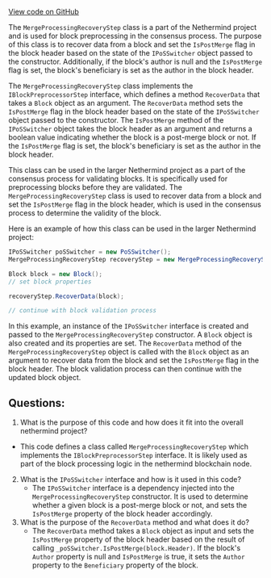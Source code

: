 [View code on GitHub](https://github.com/nethermindeth/nethermind/Nethermind.Merge.Plugin/MergeProcessingRecoveryStep.cs)

The `MergeProcessingRecoveryStep` class is a part of the Nethermind project and is used for block preprocessing in the consensus process. The purpose of this class is to recover data from a block and set the `IsPostMerge` flag in the block header based on the state of the `IPoSSwitcher` object passed to the constructor. Additionally, if the block's author is null and the `IsPostMerge` flag is set, the block's beneficiary is set as the author in the block header.

The `MergeProcessingRecoveryStep` class implements the `IBlockPreprocessorStep` interface, which defines a method `RecoverData` that takes a `Block` object as an argument. The `RecoverData` method sets the `IsPostMerge` flag in the block header based on the state of the `IPoSSwitcher` object passed to the constructor. The `IsPostMerge` method of the `IPoSSwitcher` object takes the block header as an argument and returns a boolean value indicating whether the block is a post-merge block or not. If the `IsPostMerge` flag is set, the block's beneficiary is set as the author in the block header.

This class can be used in the larger Nethermind project as a part of the consensus process for validating blocks. It is specifically used for preprocessing blocks before they are validated. The `MergeProcessingRecoveryStep` class is used to recover data from a block and set the `IsPostMerge` flag in the block header, which is used in the consensus process to determine the validity of the block. 

Here is an example of how this class can be used in the larger Nethermind project:

```csharp
IPoSSwitcher poSSwitcher = new PoSSwitcher();
MergeProcessingRecoveryStep recoveryStep = new MergeProcessingRecoveryStep(poSSwitcher);

Block block = new Block();
// set block properties

recoveryStep.RecoverData(block);

// continue with block validation process
```

In this example, an instance of the `IPoSSwitcher` interface is created and passed to the `MergeProcessingRecoveryStep` constructor. A `Block` object is also created and its properties are set. The `RecoverData` method of the `MergeProcessingRecoveryStep` object is called with the `Block` object as an argument to recover data from the block and set the `IsPostMerge` flag in the block header. The block validation process can then continue with the updated block object.
## Questions: 
 1. What is the purpose of this code and how does it fit into the overall nethermind project?
   - This code defines a class called `MergeProcessingRecoveryStep` which implements the `IBlockPreprocessorStep` interface. It is likely used as part of the block processing logic in the nethermind blockchain node.
2. What is the `IPoSSwitcher` interface and how is it used in this code?
   - The `IPoSSwitcher` interface is a dependency injected into the `MergeProcessingRecoveryStep` constructor. It is used to determine whether a given block is a post-merge block or not, and sets the `IsPostMerge` property of the block header accordingly.
3. What is the purpose of the `RecoverData` method and what does it do?
   - The `RecoverData` method takes a `Block` object as input and sets the `IsPostMerge` property of the block header based on the result of calling `_poSSwitcher.IsPostMerge(block.Header)`. If the block's `Author` property is null and `IsPostMerge` is true, it sets the `Author` property to the `Beneficiary` property of the block.